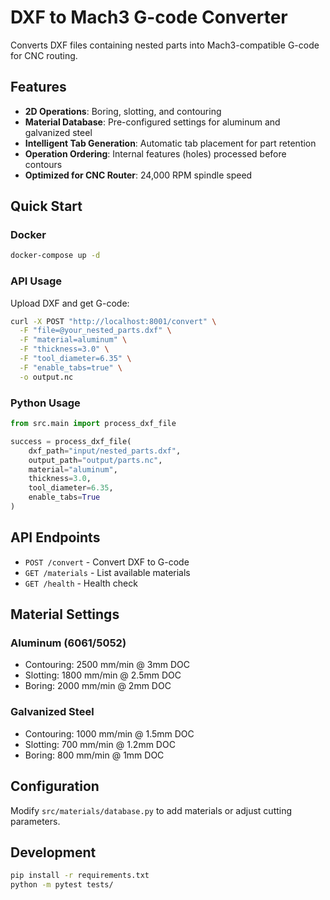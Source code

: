 # DXF to Mach3 G-code Converter

Converts DXF files containing nested parts into Mach3-compatible G-code for CNC routing.

## Features

- **2D Operations**: Boring, slotting, and contouring
- **Material Database**: Pre-configured settings for aluminum and galvanized steel
- **Intelligent Tab Generation**: Automatic tab placement for part retention
- **Operation Ordering**: Internal features (holes) processed before contours
- **Optimized for CNC Router**: 24,000 RPM spindle speed

## Quick Start

### Docker

```bash
docker-compose up -d
```

### API Usage

Upload DXF and get G-code:
```bash
curl -X POST "http://localhost:8001/convert" \
  -F "file=@your_nested_parts.dxf" \
  -F "material=aluminum" \
  -F "thickness=3.0" \
  -F "tool_diameter=6.35" \
  -F "enable_tabs=true" \
  -o output.nc
```

### Python Usage

```python
from src.main import process_dxf_file

success = process_dxf_file(
    dxf_path="input/nested_parts.dxf",
    output_path="output/parts.nc",
    material="aluminum",
    thickness=3.0,
    tool_diameter=6.35,
    enable_tabs=True
)
```

## API Endpoints

- `POST /convert` - Convert DXF to G-code
- `GET /materials` - List available materials
- `GET /health` - Health check

## Material Settings

### Aluminum (6061/5052)
- Contouring: 2500 mm/min @ 3mm DOC
- Slotting: 1800 mm/min @ 2.5mm DOC  
- Boring: 2000 mm/min @ 2mm DOC

### Galvanized Steel
- Contouring: 1000 mm/min @ 1.5mm DOC
- Slotting: 700 mm/min @ 1.2mm DOC
- Boring: 800 mm/min @ 1mm DOC

## Configuration

Modify `src/materials/database.py` to add materials or adjust cutting parameters.

## Development

```bash
pip install -r requirements.txt
python -m pytest tests/
```